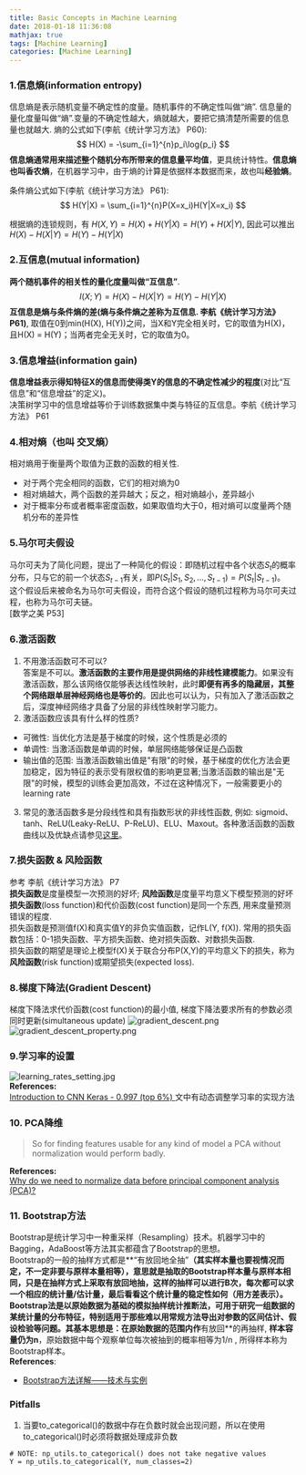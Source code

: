 ```yaml
---
title: Basic Concepts in Machine Learning
date: 2018-01-18 11:36:08
mathjax: true
tags: [Machine Learning]
categories: [Machine Learning]
---
```


### 1.信息熵(information entropy)
信息熵是表示随机变量不确定性的度量。随机事件的不确定性叫做“熵”. 信息量的量化度量叫做“熵”.变量的不确定性越大，熵就越大，要把它搞清楚所需要的信息量也就越大. 熵的公式如下(李航《统计学习方法》 P60):  
$$
H(X) = -\sum_{i=1}^{n}p_i\log{p_i}
$$
**信息熵通常用来描述整个随机分布所带来的信息量平均值**，更具统计特性。**信息熵也叫香农熵**，在机器学习中，由于熵的计算是依据样本数据而来，故也叫**经验熵**。  

条件熵公式如下(李航《统计学习方法》 P61):  
$$
H(Y|X) = \sum_{i=1}^{n}P(X=x_i)H(Y|X=x_i)
$$

根据熵的连锁规则，有 $H(X,Y) = H(X) + H(Y|X) = H(Y) + H(X|Y)$, 因此可以推出$H(X) - H(X|Y) = H(Y) - H(Y|X)$

### 2.互信息(mutual information)
**两个随机事件的相关性的量化度量叫做“互信息”**.  
$$
I(X;Y) = H(X) - H(X|Y) = H(Y) - H(Y|X)
$$
**互信息是熵与条件熵的差(熵与条件熵之差称为互信息. 李航《统计学习方法》P61)**, 取值在0到min(H(X), H(Y))之间，当X和Y完全相关时，它的取值为H(X)，且H(X) = H(Y)；当两者完全无关时，它的取值为0。

### 3.信息增益(information gain)
**信息增益表示得知特征X的信息而使得类Y的信息的不确定性减少的程度**(对比“互信息”和“信息增益”的定义)。  
决策树学习中的信息增益等价于训练数据集中类与特征的互信息。李航《统计学习方法》 P61  

### 4.相对熵（也叫 交叉熵）
相对熵用于衡量两个取值为正数的函数的相关性.  
+ 对于两个完全相同的函数，它们的相对熵为0
+ 相对熵越大，两个函数的差异越大；反之，相对熵越小，差异越小
+ 对于概率分布或者概率密度函数，如果取值均大于0，相对熵可以度量两个随机分布的差异性

### 5.马尔可夫假设
马尔可夫为了简化问题，提出了一种简化的假设：即随机过程中各个状态$S_t$的概率分布，只与它的前一个状态$S_{t-1}$有关，即$P(S_t|S_1, S_2,..., S_{t-1}) = P(S_t|S_{t-1})$。  
这个假设后来被命名为马尔可夫假设，而符合这个假设的随机过程称为马尔可夫过程，也称为马尔可夫链。  
[数学之美 P53]  

### 6.激活函数
1. 不用激活函数可不可以?  
 答案是不可以。**激活函数的主要作用是提供网络的非线性建模能力**。如果没有激活函数，那么该网络仅能够表达线性映射，此时**即便有再多的隐藏层，其整个网络跟单层神经网络也是等价的**。因此也可以认为，只有加入了激活函数之后，深度神经网络才具备了分层的非线性映射学习能力。
2. 激活函数应该具有什么样的性质?  
 * 可微性: 当优化方法是基于梯度的时候，这个性质是必须的
 * 单调性: 当激活函数是单调的时候，单层网络能够保证是凸函数
 * 输出值的范围: 当激活函数输出值是"有限"的时候，基于梯度的优化方法会更加稳定，因为特征的表示受有限权值的影响更显著;当激活函数的输出是"无限"的时候，模型的训练会更加高效，不过在这种情况下，一般需要更小的learning rate
3. 常见的激活函数多是分段线性和具有指数形状的非线性函数, 例如: sigmoid、tanh、ReLU(Leaky-ReLU、P-ReLU)、ELU、Maxout。各种激活函数的函数曲线以及优缺点请参见[这里][深度学习笔记(三)：激活函数和损失函数]。

### 7.损失函数 & 风险函数
参考 李航《统计学习方法》 P7  
**损失函数**是度量模型一次预测的好坏; **风险函数**是度量平均意义下模型预测的好坏  
**损失函数**(loss function)和代价函数(cost function)是同一个东西, 用来度量预测错误的程度.  
损失函数是预测值f(X)和真实值Y的非负实值函数，记作L(Y, f(X)). 常用的损失函数包括：0-1损失函数、平方损失函数、绝对损失函数、对数损失函数.  
损失函数的期望是理论上模型f(X)关于联合分布P(X,Y)的平均意义下的损失，称为**风险函数**(risk function)或期望损失(expected loss).  

<!-- References -->
[深度学习笔记(三)：激活函数和损失函数]: http://blog.csdn.net/u014595019/article/details/52562159

### 8.梯度下降法(Gradient Descent)
梯度下降法求代价函数(cost function)的最小值, 梯度下降法要求所有的参数必须同时更新(simultaneous update)
![gradient_descent.png](./gradient_descent.png)
![gradient_descent_property.png](./gradient_descent_property.png)

### 9.学习率的设置
![learning_rates_setting.jpg](./learning_rates_setting.jpg)  
**References:**  
[Introduction to CNN Keras - 0.997 (top 6%)
](https://www.kaggle.com/yassineghouzam/introduction-to-cnn-keras-0-997-top-6)文中有动态调整学习率的实现方法

### 10. PCA降维
> So for finding features usable for any kind of model a PCA without normalization would perform badly.

**References:**  
[Why do we need to normalize data before principal component analysis (PCA)?](https://stats.stackexchange.com/questions/69157/why-do-we-need-to-normalize-data-before-principal-component-analysis-pca?newreg=4f0cdbec11ff4d99ab86a607041a459d)

### 11. Bootstrap方法
Bootstrap是统计学习中一种重采样（Resampling）技术。机器学习中的Bagging，AdaBoost等方法其实都蕴含了Bootstrap的思想。  
Bootstrap的一般的抽样方式都是**“有放回地全抽”**（其实样本量也要视情况而定，不一定非要与原样本量相等），意思就是抽取的Bootstrap样本量与原样本相同，只是在抽样方式上采取有放回地抽，这样的抽样可以进行B次，每次都可以求一个相应的统计量/估计量，最后看看这个统计量的稳定性如何（用方差表示）。  
Bootstrap法是以原始数据为基础的模拟抽样统计推断法，可用于研究一组数据的某统计量的分布特征，特别适用于那些难以用常规方法导出对参数的区间估计、假设检验等问题。**其基本思想是**：在原始数据的范围内作**有放回**的再抽样, **样本容量仍为n**，原始数据中每个观察单位每次被抽到的概率相等为1/n , 所得样本称为Bootstrap样本。  
**References**:  
 + [Bootstrap方法详解——技术与实例](https://blog.csdn.net/baimafujinji/article/details/50554664)


### Pitfalls
1. 当要to_categorical()的数据中存在负数时就会出现问题，所以在使用to_categorical()时必须将数据处理成非负数
```
# NOTE: np_utils.to_categorical() does not take negative values
Y = np_utils.to_categorical(Y, num_classes=2)
```